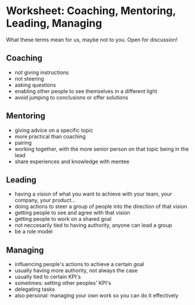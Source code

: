 # Worksheet: Coaching, Mentoring, Leading, Managing

What these terms mean for us, maybe not to you. Open for discussion!

## Coaching

- not giving instructions
- not steering
- asking questions
- enabling other people to see themselves in a different light
- avoid jumping to conclusions or offer solutions

## Mentoring

- giving advice on a specific topic
- more practical than coaching
- pairing
- working together, with the more senior person on that topic being in the lead
- share experiences and knowledge with mentee

## Leading
- having a vision of what you want to achieve with your team, your company, your product...
- doing actions to steer a group of people into the direction of that vision
- getting people to see and agree with that vision
- getting people to work on a shared goal
- not neccesarily tied to having authority, anyone can lead a group
- be a role model

## Managing
- influencing people's actions to achieve a certain goal
- usually having more authority, not always the case
- usually tied to certain KPI's
- sometimes: setting other peoples' KPI's
- delegating tasks
- also personal: managing your own work so you can do it effectively

